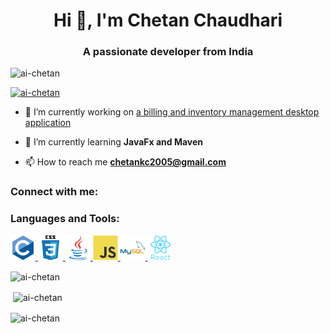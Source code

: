 <h1 align="center">Hi 👋, I'm Chetan Chaudhari</h1>
<h3 align="center">A passionate developer from India</h3>

<p align="left"> <img src="https://komarev.com/ghpvc/?username=ai-chetan&label=Profile%20views&color=0e75b6&style=flat" alt="ai-chetan" /> </p>

<p align="left"> <a href="https://github.com/ryo-ma/github-profile-trophy"><img src="https://github-profile-trophy.vercel.app/?username=ai-chetan" alt="ai-chetan" /></a> </p>

- 🔭 I’m currently working on [a billing and inventory management desktop application](https://github.com/Ai-Chetan/Bill-n-Box)

- 🌱 I’m currently learning **JavaFx and Maven**

- 📫 How to reach me **chetankc2005@gmail.com**

<h3 align="left">Connect with me:</h3>
<p align="left">
</p>

<h3 align="left">Languages and Tools:</h3>
<p align="left"> <a href="https://www.cprogramming.com/" target="_blank" rel="noreferrer"> <img src="https://raw.githubusercontent.com/devicons/devicon/master/icons/c/c-original.svg" alt="c" width="40" height="40"/> </a> <a href="https://www.w3schools.com/css/" target="_blank" rel="noreferrer"> <img src="https://raw.githubusercontent.com/devicons/devicon/master/icons/css3/css3-original-wordmark.svg" alt="css3" width="40" height="40"/> </a> <a href="https://www.java.com" target="_blank" rel="noreferrer"> <img src="https://raw.githubusercontent.com/devicons/devicon/master/icons/java/java-original.svg" alt="java" width="40" height="40"/> </a> <a href="https://developer.mozilla.org/en-US/docs/Web/JavaScript" target="_blank" rel="noreferrer"> <img src="https://raw.githubusercontent.com/devicons/devicon/master/icons/javascript/javascript-original.svg" alt="javascript" width="40" height="40"/> </a> <a href="https://www.mysql.com/" target="_blank" rel="noreferrer"> <img src="https://raw.githubusercontent.com/devicons/devicon/master/icons/mysql/mysql-original-wordmark.svg" alt="mysql" width="40" height="40"/> </a> <a href="https://reactjs.org/" target="_blank" rel="noreferrer"> <img src="https://raw.githubusercontent.com/devicons/devicon/master/icons/react/react-original-wordmark.svg" alt="react" width="40" height="40"/> </a> </p>

<p><img align="center" src="https://github-readme-stats.vercel.app/api/top-langs?username=ai-chetan&show_icons=true&locale=en&layout=compact" alt="ai-chetan" /></p>

<p>&nbsp;<img align="center" src="https://github-readme-stats.vercel.app/api?username=ai-chetan&show_icons=true&locale=en" alt="ai-chetan" /></p>

<p><img align="center" src="https://github-readme-streak-stats.herokuapp.com/?user=ai-chetan&" alt="ai-chetan" /></p>
